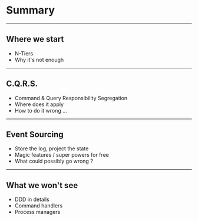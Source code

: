 # Summary
---
## Where we start
- N-Tiers                                               <!-- .element: class="fragment" -->
- Why it's not enough                                   <!-- .element: class="fragment" -->
---
## C.Q.R.S.
- Command & Query Responsibility Segregation            <!-- .element: class="fragment" -->
- Where does it apply                                   <!-- .element: class="fragment" -->
- How to do it wrong ...                                <!-- .element: class="fragment" -->
---
## Event Sourcing
- Store the log, project the state                      <!-- .element: class="fragment" -->
- Magic features / super powers for free                <!-- .element: class="fragment" -->
- What could possibly go wrong ?                        <!-- .element: class="fragment" -->
---
## What we won't see
- DDD in details                                        <!-- .element: class="fragment" -->
- Command handlers                                      <!-- .element: class="fragment" -->
- Process managers                                      <!-- .element: class="fragment" -->




